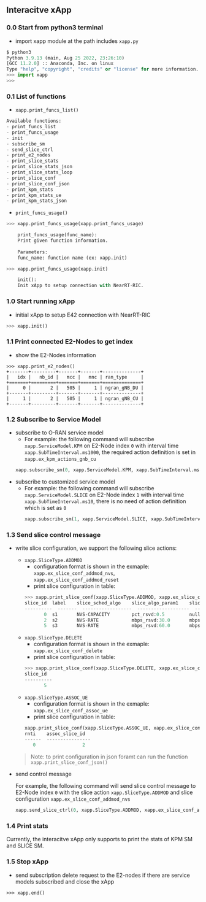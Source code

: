 ## Interacitve xApp

### 0.0 Start from python3 terminal
- import xapp module at the path includes `xapp.py`
```python
$ python3
Python 3.9.13 (main, Aug 25 2022, 23:26:10) 
[GCC 11.2.0] :: Anaconda, Inc. on linux
Type "help", "copyright", "credits" or "license" for more information.
>>> import xapp
>>>
```
### 0.1 List of functions
- `xapp.print_funcs_list()`
```python
Available functions:
- print_funcs_list
- print_funcs_usage
- init
- subscribe_sm
- send_slice_ctrl
- print_e2_nodes
- print_slice_stats
- print_slice_stats_json
- print_slice_stats_loop
- print_slice_conf
- print_slice_conf_json
- print_kpm_stats
- print_kpm_stats_ue
- print_kpm_stats_json
```
- `print_funcs_usage()`
```python
>>> xapp.print_funcs_usage(xapp.print_funcs_usage)

    print_funcs_usage(func_name):
    Print given function information.
    
    Parameters:
    func_name: function name (ex: xapp.init)

>>> xapp.print_funcs_usage(xapp.init)

    init():
    Init xApp to setup connection with NearRT-RIC.
```

### 1.0 Start running xApp
- initial xApp to setup E42 connection with NearRT-RIC
```python
>>> xapp.init()
```
### 1.1 Print connected E2-Nodes to get index
- show the E2-Nodes information
```
>>> xapp.print_e2_nodes()
+-------+---------+-------+-------+--------------+
|   idx |   nb_id |   mcc |   mnc | ran_type     |
+=======+=========+=======+=======+==============+
|     0 |       2 |   505 |     1 | ngran_gNB_DU |
+-------+---------+-------+-------+--------------+
|     1 |       2 |   505 |     1 | ngran_gNB_CU |
+-------+---------+-------+-------+--------------+
```

### 1.2 Subscribe to Service Model
- subscribe to O-RAN service model
  - For example: the following command will subscribe `xapp.ServiceModel.KPM` on E2-Node index `0` with interval time `xapp.SubTimeInterval.ms1000`, the required action definition is set in `xapp.ex_kpm_actions_gnb_cu`
  ```python
  xapp.subscribe_sm(0, xapp.ServiceModel.KPM, xapp.SubTimeInterval.ms1000, xapp.ex_kpm_actions_gnb_cu)
  ```
- subscribe to customized service model
  - For example: the following command will subscribe `xapp.ServiceModel.SLICE` on E2-Node index `1` with interval time `xapp.SubTimeInterval.ms10`, there is no need of action definition which is set as `0`
    ```python
    xapp.subscribe_sm(1, xapp.ServiceModel.SLICE, xapp.SubTimeInterval.ms10, 0)
    ```

### 1.3 Send slice control message
- write slice configuration, we support the following slice actions:
  - `xapp.SliceType.ADDMOD`
    - configuration format is shown in the exmaple: `xapp.ex_slice_conf_addmod_nvs`, `xapp.ex_slice_conf_addmod_reset`
    - print slice configuration in table:
    ```python
    >>> xapp.print_slice_conf(xapp.SliceType.ADDMOD, xapp.ex_slice_conf_addmod_nvs)
    slice_id  label    slice_sched_algo    slice_algo_param1    slice_algo_param2    slice_algo_param3    ue_sched_algo
    ----------  -------  ------------------  -------------------  -------------------  -------------------  ---------------
           0  s1       NVS-CAPACITY        pct_rsvd:0.5         null                 null                 PF
           2  s2       NVS-RATE            mbps_rsvd:30.0       mbps_ref:100.0       null                 PF
           5  s3       NVS-RATE            mbps_rsvd:60.0       mbps_ref:100.0       null                 PF
    ```
  - `xapp.SliceType.DELETE`
    - configuration format is shown in the exmaple: `xapp.ex_slice_conf_delete`
    - print slice configuration in table:
    ```python
    >>> xapp.print_slice_conf(xapp.SliceType.DELETE, xapp.ex_slice_conf_delete)
    slice_id
    ----------
           5
    ```
  - `xapp.SliceType.ASSOC_UE`
    - configuration format is shown in the exmaple: `xapp.ex_slice_conf_assoc_ue`
    - print slice configuration in table:
    ```python
    xapp.print_slice_conf(xapp.SliceType.ASSOC_UE, xapp.ex_slice_conf_assoc_ue)
    rnti    assoc_slice_id
    ------  ----------------
       0                 2
    ```
  > Note: to print configuration in json foramt can run the function `xapp.print_slice_conf_json()`
- send control message
  
  For example, the following command will send slice control message to E2-Node index `0` with the slice action `xapp.SliceType.ADDMOD` and slice configuration `xapp.ex_slice_conf_addmod_nvs`
  ```python
  xapp.send_slice_ctrl(0, xapp.SliceType.ADDMOD, xapp.ex_slice_conf_addmod_nvs)
  ```

### 1.4 Print stats
Currently, the interacitve xApp only supports to print the stats of KPM SM and SLICE SM.

### 1.5 Stop xApp
- send subscription delete request to the E2-nodes if there are service models subscribed and close the xApp
```
>>> xapp.end()
```